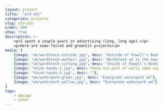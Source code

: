 ```yaml
---
layout: project
title:  "old ads"
categories: projects
slug: old-ads
order: 999
show: true
description: >-
    <p>I spent a couple years in advertising (long, long ago).</p>
    <p>Here are some failed and greenlit projects</p>
media: [
    {image: "wk/wordstock-outside.jpg", desc: "Outside of Powell's Books in Portland Oregon"},
    {image: "wk/wordstock-wwchair.jpg", desc: "Wordstock ad in the newspaper"},
    {image: "wk/wordstock-sitting.jpg", desc: "Inside of Powell's Books in Portland Oregon"},
    {image: "think-hands-1.jpg", desc: These are part of early idea explorations for advertising the Portland Children's Museum}, 
    {image: "think-hands-2.jpg", desc: ""}, 
    {image: "wk/waterpark-green.jpg", desc: "Evergreen waterpark ad"},
    {image: "wk/waterpark-yellow.jpg", desc: "Evergreen waterpark ad"},
]
tags:
    - design
    - other
---
```



